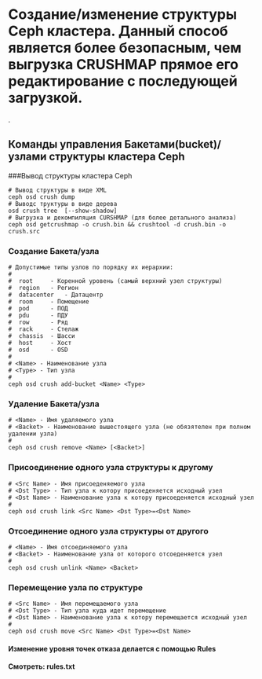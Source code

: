 
#  Создание/изменение  структуры Ceph кластера. Данный способ является более безопасным, чем выгрузка CRUSHMAP прямое его редактирование с последующей загрузкой.

.
## Команды  управления Бакетами(bucket)/узлами структуры кластера Ceph


###Вывод структуры кластера Ceph

	# Вывод структуры в виде XML
	ceph osd crush dump
	# Выводс труктуры в виде дерева 
	osd crush tree	[--show-shadow]												
	# Выгрузка и декомпиляция CURSHMAP (для более детального анализа)
	ceph osd getcrushmap -o crush.bin && crushtool -d crush.bin -o crush.src		

### Создание Бакета/узла
	# Допустимые типы узлов по порядку их иерархии:
	#
	#  root 	- Коренной уровень (самый верхний узел структуры)
	#  region	- Регион
	#  datacenter	- Датацентр
	#  room		- Помещение
	#  pod		- ПОД
	#  pdu		- ПДУ
	#  row		- Ряд
	#  rack		- Стелаж
	#  chassis	- Шасси
	#  host		- Хост
	#  osd		- OSD
	#
	# <Name> - Наименование узла
	# <Type> - Тип узла
	# 
	ceph osd crush add-bucket <Name> <Type>

### Удаление Бакета/узла
	# <Name> - Имя удаляемого узла
	# <Backet> - Наименование вышестоящего узла (не обязятелен при полном удалении узла)
	#
	ceph osd crush remove <Name> [<Backet>]

### Присоединение  одного узла структуры к другому
 
	# <Src Name> - Имя присоеденяемого узла
	# <Dst Type> - Тип узла к котору присоеденяется исходный узел
	# <Dst Name> - Наименование узла к котору присоеденяется исходный узел
	#
	ceph osd crush link <Src Name> <Dst Type>=<Dst Name>

### Отсоединение  одного узла структуры от другого
	# <Name> - Имя отсоединяемого узла
	# <Backet> - Наименование узла от которого отсоеденяется узел
	#
	ceph osd crush unlink <Name> <Backet>


### Перемещение узла по структуре
	# <Src Name> - Имя перемещаемого узла
	# <Dst Type> - Тип узла куда идет перемещение
	# <Dst Name> - Наименование узла к котору перемещается исходный узел
	#
	ceph osd crush move <Src Name> <Dst Type>=<Dst Name>


####  Изменение уровня точек отказа делается с помощью Rules 
#### Смотреть: rules.txt
